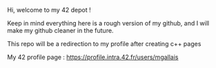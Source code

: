 Hi, welcome to my 42 depot !

Keep in mind everything here is a rough version of my github,
and I will make my github cleaner in the future.

This repo will be a redirection to my profile after creating c++ pages

My 42 profile page : https://profile.intra.42.fr/users/mgallais
